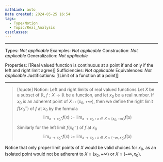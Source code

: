 ```yaml
---
mathLink: auto
Date created: 2024-05-25 16:54
tags:
  - Type/Notion
  - Topic/Real_Analysis
cssclasses:
---
```


---

Types: _Not applicable_
Examples: _Not applicable_
Construction: _Not applicable_
Generalization: _Not applicable_

Properties: [[Real valued function is continuous at a point if and only if the left and right limit agree]]
Sufficiencies: _Not applicable_
Equivalences: _Not applicable_
Justifications: [[Limit of a function at a point]]

---

> [!quote] Notion: Left and right limits of real valued functions
> Let $X$ be a subset of $\mathbb{R}$, $f : X → \mathbb{R}$ be a function, and let $x_{0}$ be a real number. If $x_{0}$ is an adherent point of $X ∩ (x_{0}, +∞)$, then we define the right limit $f (x_{0}^{+})$ of $f$ at $x_0$ by the formula $$ \lim_{ x \to x_{0}^{+} }f(x):=\lim_{ x \to x_0:x\in X\cap (x_{0},+\infty) }f(x)   $$ Similarly for the left limit $f(x_{0}^{-})$ of $f$ at $x_{0}$ $$ \lim_{ x \to x_0^{-} }f(x):=\lim_{ x \to x_0:x\in X\cap (-\infty,x_{0}) } f(x)  $$

Notice that only proper limit points of $X$ would be valid choices for $x_0$, as an isolated point would not be adherent to $X\cap(x_{0},+\infty)$ or $X\cap(-\infty,x_{0})$.